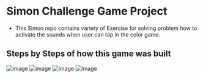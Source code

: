 # Simon Challenge Game Project
- This Simon repo contains variety of Exercise for solving problem how to activate the sounds when user can tap in the color game.

## Steps by Steps of how this game was built 
 ![image](https://github.com/Johnpepsi/Simon-challenge/assets/112512965/9726142e-06fe-4e95-95cf-6d31dfc146e0)
 ![image](https://github.com/Johnpepsi/Simon-challenge/assets/112512965/a2afd9d5-055a-41af-89d0-aa3032329ba7)
 ![image](https://github.com/Johnpepsi/Simon-challenge/assets/112512965/42d07893-2b0e-4f85-83e7-b2a920fd9408)
  ![image](https://github.com/Johnpepsi/Simon-challenge/assets/112512965/33d8619c-226a-48f6-9bd9-f7cc06b513db)
